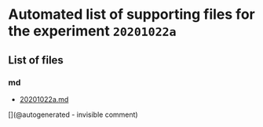 # Automated list of supporting files for the __experiment `20201022a`__

## List of files

### md

* [20201022a.md](/include/community/Jorge/lit3rick/20201022a/20201022a.md)


[](@autogenerated - invisible comment)